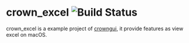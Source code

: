 # crown_excel  ![Build Status](https://github.com/bung87/crown_excel/workflows/Build/badge.svg)  

crown_excel is a example project of [crowngui](https://github.com/bung87/crowngui), it provide features as view excel on macOS.  